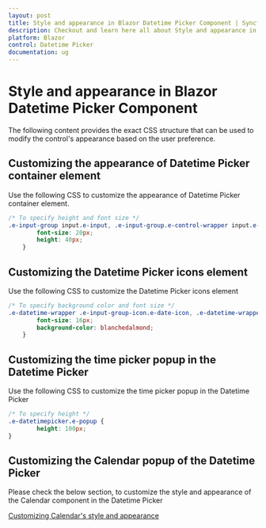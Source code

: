 ```yaml
---
layout: post
title: Style and appearance in Blazor Datetime Picker Component | Syncfusion
description: Checkout and learn here all about Style and appearance in Syncfusion Blazor Datetime Picker component and more.
platform: Blazor
control: Datetime Picker
documentation: ug
---
```


# Style and appearance in Blazor Datetime Picker Component

The following content provides the exact CSS structure that can be used to modify the control's appearance based on the user preference.

## Customizing the appearance of Datetime Picker container element

Use the following CSS to customize the appearance of Datetime Picker container element.

```css
/* To specify height and font size */
.e-input-group input.e-input, .e-input-group.e-control-wrapper input.e-input {
        font-size: 20px;
        height: 40px;
    }
```

## Customizing the Datetime Picker icons element

Use the following CSS to customize the Datetime Picker icons element

```css
/* To specify background color and font size */
.e-datetime-wrapper .e-input-group-icon.e-date-icon, .e-datetime-wrapper .e-input-group-icon.e-time-icon {
        font-size: 16px;
        background-color: blanchedalmond;
    }
```

## Customizing the time picker popup in the Datetime Picker 

Use the following CSS to customize the time picker popup in the Datetime Picker 

```css
/* To specify height */
.e-datetimepicker.e-popup {
        height: 100px;
}
```

## Customizing the Calendar popup of the Datetime Picker

Please check the below section, to customize the style and appearance of the Calendar component in the Datetime Picker

[Customizing Calendar's style and appearance](../calendar/style-appearance/)